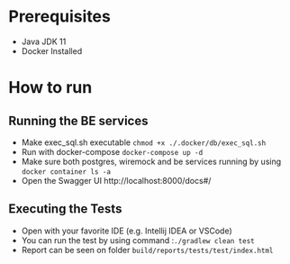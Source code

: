 # Prerequisites
- Java JDK 11
- Docker Installed

# How to run

## Running the BE services
- Make exec_sql.sh executable `chmod +x ./.docker/db/exec_sql.sh`
- Run with docker-compose `docker-compose up -d`
- Make sure both postgres, wiremock and be services running by using `docker container ls -a`
- Open the Swagger UI http://localhost:8000/docs#/

## Executing the Tests
- Open with your favorite IDE (e.g. Intellij IDEA or VSCode)
- You can run the test by using command :`./gradlew clean test`
- Report can be seen on folder `build/reports/tests/test/index.html`
